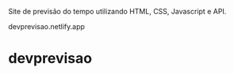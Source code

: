 Site de previsão do tempo utilizando HTML, CSS, Javascript e API.

devprevisao.netlify.app


# devprevisao

